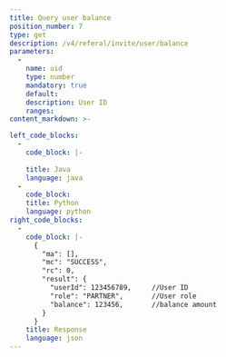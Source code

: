 ```yaml
---
title: Query user balance
position_number: 7
type: get
description: /v4/referal/invite/user/balance
parameters:
  -
    name: uid
    type: number
    mandatory: true
    default:
    description: User ID
    ranges:
content_markdown: >-

left_code_blocks:
  -
    code_block: |-
      
    title: Java
    language: java
  -
    code_block:
    title: Python
    language: python
right_code_blocks:
  -
    code_block: |-
      {
        "ma": [],
        "mc": "SUCCESS",
        "rc": 0,
        "result": {
          "userId": 123456789,     //User ID
          "role": "PARTNER",       //User role
          "balance": 123456,       //balance amount
        }
      }
    title: Response
    language: json
---
```

